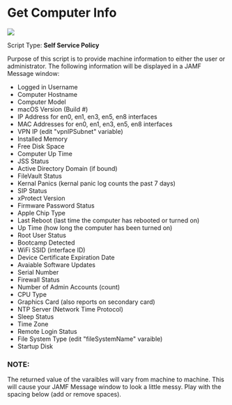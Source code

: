 <h1>Get Computer Info</h1>

<img src="https://github.com/stuutz/JAMF-Scripts/blob/master/Get_Computer_Info/Get_Computer_Info_ex1.png">

Script Type: <b>Self Service Policy</b><br>

Purpose of this script is to provide machine information to either the user or administrator.
The following information will be displayed in a JAMF Message window:<br>

- Logged in Username
- Computer Hostname
- Computer Model
- macOS Version (Build #)
- IP Address for en0, en1, en3, en5, en8 interfaces
- MAC Addresses for en0, en1, en3, en5, en8 interfaces
- VPN IP (edit "vpnIPSubnet" variable)
- Installed Memory
- Free Disk Space
- Computer Up Time
- JSS Status
- Active Directory Domain (if bound)
- FileVault Status
- Kernal Panics (kernal panic log counts the past 7 days)
- SIP Status
- xProtect Version
- Firmware Password Status
- Apple Chip Type
- Last Reboot (last time the computer has rebooted or turned on)
- Up Time (how long the computer has been turned on)
- Root User Status
- Bootcamp Detected
- WiFi SSID (interface ID)
- Device Certificate Expiration Date
- Avaiable Software Updates
- Serial Number
- Firewall Status
- Number of Admin Accounts (count)
- CPU Type
- Graphics Card (also reports on secondary card)
- NTP Server (Network Time Protocol)
- Sleep Status
- Time Zone
- Remote Login Status
- File System Type (edit "fileSystemName" varaible)
- Startup Disk

<h3>NOTE:</h3>
The returned value of the varaibles will vary from machine to machine.  This will cause
your JAMF Message window to look a little messy.  Play with the spacing below (add or remove
spaces).
